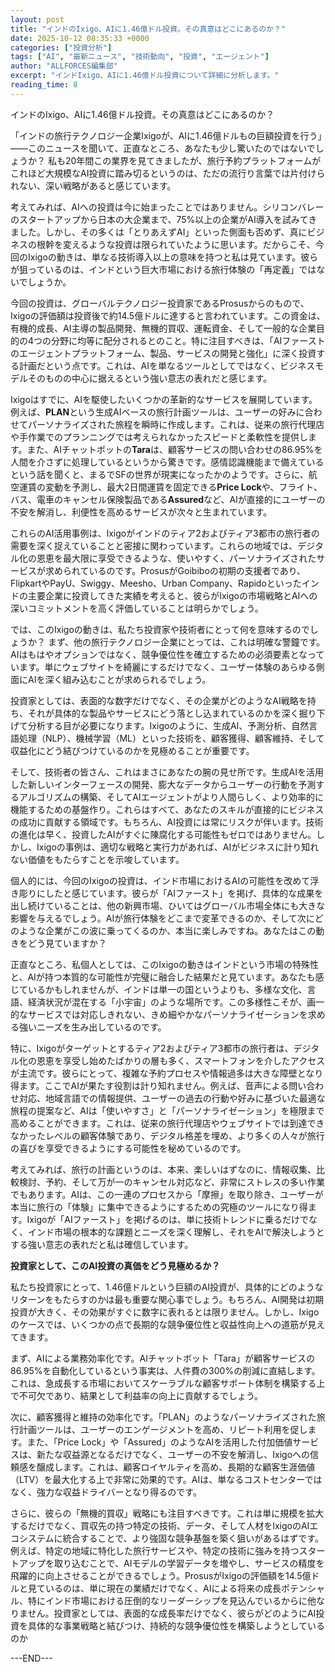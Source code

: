 ```yaml
---
layout: post
title: "インドのIxigo、AIに1.46億ドル投資。その真意はどこにあるのか？"
date: 2025-10-12 08:35:33 +0000
categories: ["投資分析"]
tags: ["AI", "最新ニュース", "技術動向", "投資", "エージェント"]
author: "ALLFORCES編集部"
excerpt: "インドIxigo、AIに1.46億ドル投資について詳細に分析します。"
reading_time: 8
---
```


インドのIxigo、AIに1.46億ドル投資。その真意はどこにあるのか？

「インドの旅行テクノロジー企業Ixigoが、AIに1.46億ドルもの巨額投資を行う」――このニュースを聞いて、正直なところ、あなたも少し驚いたのではないでしょうか？ 私も20年間この業界を見てきましたが、旅行予約プラットフォームがこれほど大規模なAI投資に踏み切るというのは、ただの流行り言葉では片付けられない、深い戦略があると感じています。

考えてみれば、AIへの投資は今に始まったことではありません。シリコンバレーのスタートアップから日本の大企業まで、75%以上の企業がAI導入を試みてきました。しかし、その多くは「とりあえずAI」といった側面も否めず、真にビジネスの根幹を変えるような投資は限られていたように思います。だからこそ、今回のIxigoの動きは、単なる技術導入以上の意味を持つと私は見ています。彼らが狙っているのは、インドという巨大市場における旅行体験の「再定義」ではないでしょうか。

今回の投資は、グローバルテクノロジー投資家であるProsusからのもので、Ixigoの評価額は投資後で約14.5億ドルに達すると言われています。この資金は、有機的成長、AI主導の製品開発、無機的買収、運転資金、そして一般的な企業目的の4つの分野に均等に配分されるとのこと。特に注目すべきは、「AIファーストのエージェントプラットフォーム、製品、サービスの開発と強化」に深く投資する計画だという点です。これは、AIを単なるツールとしてではなく、ビジネスモデルそのものの中心に据えるという強い意志の表れだと感じます。

Ixigoはすでに、AIを駆使したいくつかの革新的なサービスを展開しています。例えば、**PLAN**という生成AIベースの旅行計画ツールは、ユーザーの好みに合わせてパーソナライズされた旅程を瞬時に作成します。これは、従来の旅行代理店や手作業でのプランニングでは考えられなかったスピードと柔軟性を提供します。また、AIチャットボットの**Tara**は、顧客サービスの問い合わせの86.95%を人間を介さずに処理しているというから驚きです。感情認識機能まで備えているという話を聞くと、まるでSFの世界が現実になったかのようです。さらに、航空運賃の変動を予測し、最大2日間運賃を固定できる**Price Lock**や、フライト、バス、電車のキャンセル保険製品である**Assured**など、AIが直接的にユーザーの不安を解消し、利便性を高めるサービスが次々と生まれています。

これらのAI活用事例は、Ixigoがインドのティア2およびティア3都市の旅行者の需要を深く捉えていることと密接に関わっています。これらの地域では、デジタル化の恩恵を最大限に享受できるような、使いやすく、パーソナライズされたサービスが求められているのです。ProsusがGoibiboの初期の支援者であり、FlipkartやPayU、Swiggy、Meesho、Urban Company、Rapidoといったインドの主要企業に投資してきた実績を考えると、彼らがIxigoの市場戦略とAIへの深いコミットメントを高く評価していることは明らかでしょう。

では、このIxigoの動きは、私たち投資家や技術者にとって何を意味するのでしょうか？ まず、他の旅行テクノロジー企業にとっては、これは明確な警鐘です。AIはもはやオプションではなく、競争優位性を確立するための必須要素となっています。単にウェブサイトを綺麗にするだけでなく、ユーザー体験のあらゆる側面にAIを深く組み込むことが求められるでしょう。

投資家としては、表面的な数字だけでなく、その企業がどのようなAI戦略を持ち、それが具体的な製品やサービスにどう落とし込まれているのかを深く掘り下げて分析する目が必要になります。Ixigoのように、生成AI、予測分析、自然言語処理（NLP）、機械学習（ML）といった技術を、顧客獲得、顧客維持、そして収益化にどう結びつけているのかを見極めることが重要です。

そして、技術者の皆さん、これはまさにあなたの腕の見せ所です。生成AIを活用した新しいインターフェースの開発、膨大なデータからユーザーの行動を予測するアルゴリズムの構築、そしてAIエージェントがより人間らしく、より効率的に機能するための基盤作り。これらはすべて、あなたのスキルが直接的にビジネスの成功に貢献する領域です。もちろん、AI投資には常にリスクが伴います。技術の進化は早く、投資したAIがすぐに陳腐化する可能性もゼロではありません。しかし、Ixigoの事例は、適切な戦略と実行力があれば、AIがビジネスに計り知れない価値をもたらすことを示唆しています。

個人的には、今回のIxigoの投資は、インド市場におけるAIの可能性を改めて浮き彫りにしたと感じています。彼らが「AIファースト」を掲げ、具体的な成果を出し続けていることは、他の新興市場、ひいてはグローバル市場全体にも大きな影響を与えるでしょう。AIが旅行体験をどこまで変革できるのか、そして次にどのような企業がこの波に乗ってくるのか、本当に楽しみですね。あなたはこの動きをどう見ていますか？

正直なところ、私個人としては、このIxigoの動きはインドという市場の特殊性と、AIが持つ本質的な可能性が完璧に融合した結果だと見ています。あなたも感じているかもしれませんが、インドは単一の国というよりも、多様な文化、言語、経済状況が混在する「小宇宙」のような場所です。この多様性こそが、画一的なサービスでは対応しきれない、きめ細やかなパーソナライゼーションを求める強いニーズを生み出しているのです。

特に、Ixigoがターゲットとするティア2およびティア3都市の旅行者は、デジタル化の恩恵を享受し始めたばかりの層も多く、スマートフォンを介したアクセスが主流です。彼らにとって、複雑な予約プロセスや情報過多は大きな障壁となり得ます。ここでAIが果たす役割は計り知れません。例えば、音声による問い合わせ対応、地域言語での情報提供、ユーザーの過去の行動や好みに基づいた最適な旅程の提案など、AIは「使いやすさ」と「パーソナライゼーション」を極限まで高めることができます。これは、従来の旅行代理店やウェブサイトでは到達できなかったレベルの顧客体験であり、デジタル格差を埋め、より多くの人々が旅行の喜びを享受できるようにする可能性を秘めているのです。

考えてみれば、旅行の計画というのは、本来、楽しいはずなのに、情報収集、比較検討、予約、そして万が一のキャンセル対応など、非常にストレスの多い作業でもあります。AIは、この一連のプロセスから「摩擦」を取り除き、ユーザーが本当に旅行の「体験」に集中できるようにするための究極のツールになり得ます。Ixigoが「AIファースト」を掲げるのは、単に技術トレンドに乗るだけでなく、インド市場の根本的な課題とニーズを深く理解し、それをAIで解決しようとする強い意志の表れだと私は確信しています。

**投資家として、このAI投資の真価をどう見極めるか？**

私たち投資家にとって、1.46億ドルという巨額のAI投資が、具体的にどのようなリターンをもたらすのかは最も重要な関心事でしょう。もちろん、AI開発は初期投資が大きく、その効果がすぐに数字に表れるとは限りません。しかし、Ixigoのケースでは、いくつかの点で長期的な競争優位性と収益性向上への道筋が見えてきます。

まず、AIによる業務効率化です。AIチャットボット「Tara」が顧客サービスの86.95%を自動化しているという事実は、人件費の300%の削減に直結します。これは、急成長する市場においてスケーラブルな顧客サポート体制を構築する上で不可欠であり、結果として利益率の向上に貢献するでしょう。

次に、顧客獲得と維持の効率化です。「PLAN」のようなパーソナライズされた旅行計画ツールは、ユーザーのエンゲージメントを高め、リピート利用を促します。また、「Price Lock」や「Assured」のようなAIを活用した付加価値サービスは、新たな収益源となるだけでなく、ユーザーの不安を解消し、Ixigoへの信頼感を醸成します。これは、顧客ロイヤルティを高め、長期的な顧客生涯価値（LTV）を最大化する上で非常に効果的です。AIは、単なるコストセンターではなく、強力な収益ドライバーとなり得るのです。

さらに、彼らの「無機的買収」戦略にも注目すべきです。これは単に規模を拡大するだけでなく、買収先の持つ特定の技術、データ、そして人材をIxigoのAIエコシステムに統合することで、より強固な競争基盤を築く狙いがあるはずです。例えば、特定の地域に特化した旅行サービスや、特定の技術に強みを持つスタートアップを取り込むことで、AIモデルの学習データを増やし、サービスの精度を飛躍的に向上させることができるでしょう。ProsusがIxigoの評価額を14.5億ドルと見ているのは、単に現在の業績だけでなく、AIによる将来の成長ポテンシャル、特にインド市場における圧倒的なリーダーシップを見込んでいるからに他なりません。投資家としては、表面的な成長率だけでなく、彼らがどのようにAI投資を具体的な事業戦略と結びつけ、持続的な競争優位性を構築しようとしているのか

---END---